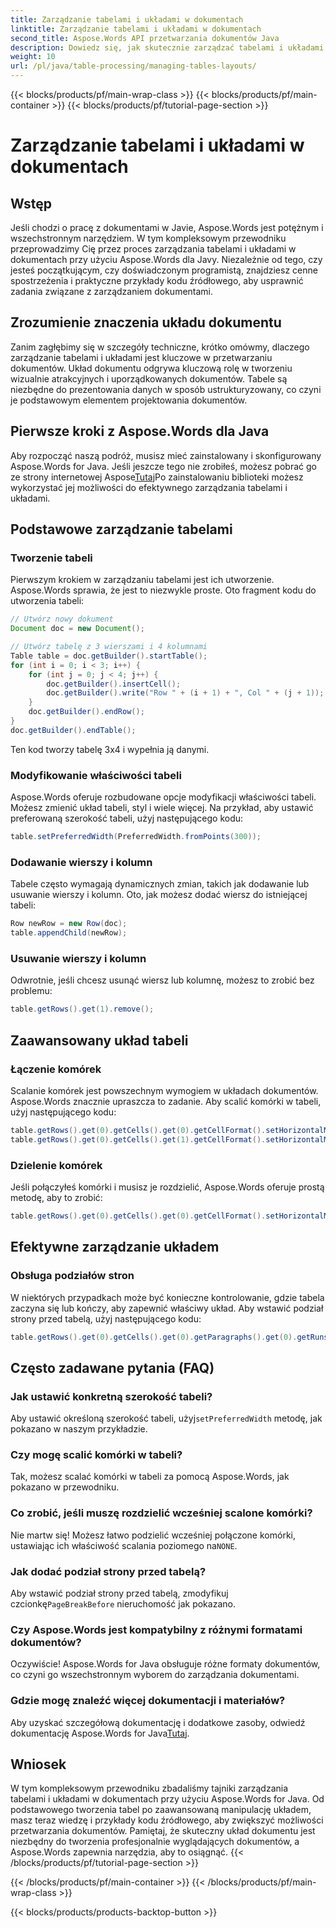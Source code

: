 ```yaml
---
title: Zarządzanie tabelami i układami w dokumentach
linktitle: Zarządzanie tabelami i układami w dokumentach
second_title: Aspose.Words API przetwarzania dokumentów Java
description: Dowiedz się, jak skutecznie zarządzać tabelami i układami w dokumentach Java za pomocą Aspose.Words. Uzyskaj wskazówki krok po kroku i przykłady kodu źródłowego do bezproblemowego zarządzania układem dokumentu.
weight: 10
url: /pl/java/table-processing/managing-tables-layouts/
---
```


{{< blocks/products/pf/main-wrap-class >}}
{{< blocks/products/pf/main-container >}}
{{< blocks/products/pf/tutorial-page-section >}}

# Zarządzanie tabelami i układami w dokumentach


## Wstęp

Jeśli chodzi o pracę z dokumentami w Javie, Aspose.Words jest potężnym i wszechstronnym narzędziem. W tym kompleksowym przewodniku przeprowadzimy Cię przez proces zarządzania tabelami i układami w dokumentach przy użyciu Aspose.Words dla Javy. Niezależnie od tego, czy jesteś początkującym, czy doświadczonym programistą, znajdziesz cenne spostrzeżenia i praktyczne przykłady kodu źródłowego, aby usprawnić zadania związane z zarządzaniem dokumentami.

## Zrozumienie znaczenia układu dokumentu

Zanim zagłębimy się w szczegóły techniczne, krótko omówmy, dlaczego zarządzanie tabelami i układami jest kluczowe w przetwarzaniu dokumentów. Układ dokumentu odgrywa kluczową rolę w tworzeniu wizualnie atrakcyjnych i uporządkowanych dokumentów. Tabele są niezbędne do prezentowania danych w sposób ustrukturyzowany, co czyni je podstawowym elementem projektowania dokumentów.

## Pierwsze kroki z Aspose.Words dla Java

 Aby rozpocząć naszą podróż, musisz mieć zainstalowany i skonfigurowany Aspose.Words for Java. Jeśli jeszcze tego nie zrobiłeś, możesz pobrać go ze strony internetowej Aspose[Tutaj](https://releases.aspose.com/words/java/)Po zainstalowaniu biblioteki możesz wykorzystać jej możliwości do efektywnego zarządzania tabelami i układami.

## Podstawowe zarządzanie tabelami

### Tworzenie tabeli

Pierwszym krokiem w zarządzaniu tabelami jest ich utworzenie. Aspose.Words sprawia, że jest to niezwykle proste. Oto fragment kodu do utworzenia tabeli:

```java
// Utwórz nowy dokument
Document doc = new Document();

// Utwórz tabelę z 3 wierszami i 4 kolumnami
Table table = doc.getBuilder().startTable();
for (int i = 0; i < 3; i++) {
    for (int j = 0; j < 4; j++) {
        doc.getBuilder().insertCell();
        doc.getBuilder().write("Row " + (i + 1) + ", Col " + (j + 1));
    }
    doc.getBuilder().endRow();
}
doc.getBuilder().endTable();
```

Ten kod tworzy tabelę 3x4 i wypełnia ją danymi.

### Modyfikowanie właściwości tabeli

Aspose.Words oferuje rozbudowane opcje modyfikacji właściwości tabeli. Możesz zmienić układ tabeli, styl i wiele więcej. Na przykład, aby ustawić preferowaną szerokość tabeli, użyj następującego kodu:

```java
table.setPreferredWidth(PreferredWidth.fromPoints(300));
```

### Dodawanie wierszy i kolumn

Tabele często wymagają dynamicznych zmian, takich jak dodawanie lub usuwanie wierszy i kolumn. Oto, jak możesz dodać wiersz do istniejącej tabeli:

```java
Row newRow = new Row(doc);
table.appendChild(newRow);
```

### Usuwanie wierszy i kolumn

Odwrotnie, jeśli chcesz usunąć wiersz lub kolumnę, możesz to zrobić bez problemu:

```java
table.getRows().get(1).remove();
```

## Zaawansowany układ tabeli

### Łączenie komórek

Scalanie komórek jest powszechnym wymogiem w układach dokumentów. Aspose.Words znacznie upraszcza to zadanie. Aby scalić komórki w tabeli, użyj następującego kodu:

```java
table.getRows().get(0).getCells().get(0).getCellFormat().setHorizontalMerge(CellMerge.FIRST);
table.getRows().get(0).getCells().get(1).getCellFormat().setHorizontalMerge(CellMerge.PREVIOUS);
```

### Dzielenie komórek

Jeśli połączyłeś komórki i musisz je rozdzielić, Aspose.Words oferuje prostą metodę, aby to zrobić:

```java
table.getRows().get(0).getCells().get(0).getCellFormat().setHorizontalMerge(CellMerge.NONE);
```

## Efektywne zarządzanie układem

### Obsługa podziałów stron

W niektórych przypadkach może być konieczne kontrolowanie, gdzie tabela zaczyna się lub kończy, aby zapewnić właściwy układ. Aby wstawić podział strony przed tabelą, użyj następującego kodu:

```java
table.getRows().get(0).getCells().get(0).getParagraphs().get(0).getRuns().get(0).getFont().setPageBreakBefore(true);
```

## Często zadawane pytania (FAQ)

### Jak ustawić konkretną szerokość tabeli?
 Aby ustawić określoną szerokość tabeli, użyj`setPreferredWidth` metodę, jak pokazano w naszym przykładzie.

### Czy mogę scalić komórki w tabeli?
Tak, możesz scalać komórki w tabeli za pomocą Aspose.Words, jak pokazano w przewodniku.

### Co zrobić, jeśli muszę rozdzielić wcześniej scalone komórki?
 Nie martw się! Możesz łatwo podzielić wcześniej połączone komórki, ustawiając ich właściwość scalania poziomego na`NONE`.

### Jak dodać podział strony przed tabelą?
Aby wstawić podział strony przed tabelą, zmodyfikuj czcionkę`PageBreakBefore` nieruchomość jak pokazano.

### Czy Aspose.Words jest kompatybilny z różnymi formatami dokumentów?
Oczywiście! Aspose.Words for Java obsługuje różne formaty dokumentów, co czyni go wszechstronnym wyborem do zarządzania dokumentami.

### Gdzie mogę znaleźć więcej dokumentacji i materiałów?
 Aby uzyskać szczegółową dokumentację i dodatkowe zasoby, odwiedź dokumentację Aspose.Words for Java[Tutaj](https://reference.aspose.com/words/java/).

## Wniosek

W tym kompleksowym przewodniku zbadaliśmy tajniki zarządzania tabelami i układami w dokumentach przy użyciu Aspose.Words for Java. Od podstawowego tworzenia tabel po zaawansowaną manipulację układem, masz teraz wiedzę i przykłady kodu źródłowego, aby zwiększyć możliwości przetwarzania dokumentów. Pamiętaj, że skuteczny układ dokumentu jest niezbędny do tworzenia profesjonalnie wyglądających dokumentów, a Aspose.Words zapewnia narzędzia, aby to osiągnąć.
{{< /blocks/products/pf/tutorial-page-section >}}

{{< /blocks/products/pf/main-container >}}
{{< /blocks/products/pf/main-wrap-class >}}

{{< blocks/products/products-backtop-button >}}
